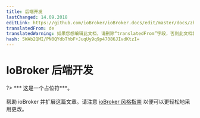 ```yaml
---
title: 后端开发
lastChanged: 14.09.2018
editLink: https://github.com/ioBroker/ioBroker.docs/edit/master/docs/zh-cn/dev/controller.md
translatedFrom: de
translatedWarning: 如果您想编辑此文档，请删除“translatedFrom”字段，否则此文档将再次自动翻译
hash: 5WAb2QMI/PN0QYdbThbF+JuqUy9q9p47086JIvdKtzI=
---
```

# IoBroker 后端开发
?> *** 这是一个占位符***。<br><br>帮助 ioBroker 并扩展这篇文章。请注意 [ioBroker 风格指南](https://www.iobroker.net/#de/documentation/community/styleguidedoc.md) 以便可以更轻松地采用更改。